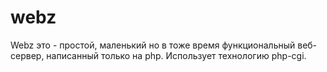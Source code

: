 # webz
Webz это - простой, маленький но в тоже время функциональный веб-сервер, написанный только на php. Использует технологию php-cgi.

